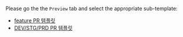 Please go the the `Preview` tab and select the appropriate sub-template:

* [feature PR 템플릿](?expand=1&template=group_a_template.md)
* [DEV/STG/PRD PR 템플릿](?expand=1&template=group_b_template.md)
